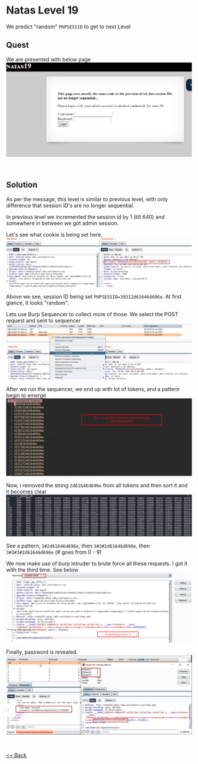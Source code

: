 # Natas Level 19
We predict "random" `PHPSESSID` to get to next Level

## Quest
We are presented with below page
![](./images/Level19.png)

<br/>

## Solution
As per the message, this level is similar to previous level, with only difference that session ID's are no longer sequential.

In previous level we incremented the session id by 1 (till 640) and somewhere in between we got <span id=green>admin</span> session.

Let's see what cookie is being set here.
![](./images/Level19_solution.png)

Above we see, session ID being set `PHPSESSID=39312d61646d696e`. At first glance, it looks "random".


Lets use Burp Sequencer to collect more of those. We select the POST request and sent to sequencer
![](./images/Level19.1_solution.png)


After we run the sequencer, we end up with lot of tokens, and a pattern begin to emerge
![](./images/Level19.2_solution.png)


Now, i removed the string `2d61646d696e` from all tokens and then sort it and it becomes clear
![](./images/Level19.3_solution.png)

See a pattern, `3#2d61646d696e`, then `3#3#2d61646d696e`, then `3#3#3#2d61646d696e`  (# goes from 0 - 9)


We now make use of burp intruder to brute force all these requests. I got it with the third time. See below
![](./images/Level19.4_solution.png)


Finally, password is revealed.
![](./images/Level19.5_solution.png)

<br/>

[<< Back](https://grey-fish.github.io/Natas/index.html)
